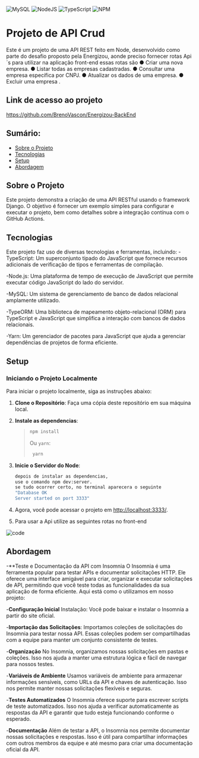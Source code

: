 ![MySQL](https://img.shields.io/badge/mysql-%2300f.svg?style=for-the-badge&logo=mysql&logoColor=white)
![NodeJS](https://img.shields.io/badge/node.js-6DA55F?style=for-the-badge&logo=node.js&logoColor=white)
![TypeScript](https://img.shields.io/badge/typescript-%23007ACC.svg?style=for-the-badge&logo=typescript&logoColor=white)
![NPM](https://img.shields.io/badge/NPM-%23CB3837.svg?style=for-the-badge&logo=npm&logoColor=white)

# Projeto de API Crud

Este é um projeto de uma API REST feito em Node, desenvolvido como parte do desafio proposto pela Energizou, aonde preciso fornecer rotas Api´s para utilizar na aplicação front-end essas rotas são
● Criar uma nova empresa.
● Listar todas as empresas cadastradas.
● Consultar uma empresa específica por CNPJ.
● Atualizar os dados de uma empresa.
● Excluir uma empresa
. 

## Link de acesso ao projeto
https://github.com/BrenoVascon/Energizou-BackEnd


## Sumário:

- [Sobre o Projeto](#sobre-o-projeto)
- [Tecnologias](#tecnologias)
- [Setup](#setup)
- [Abordagem](#abordagem)


## Sobre o Projeto

Este projeto demonstra a criação de uma API RESTful usando o framework Django. O objetivo é fornecer um exemplo simples para configurar e executar o projeto, bem como detalhes sobre a integração contínua com o GitHub Actions.

## Tecnologias

Este projeto faz uso de diversas tecnologias e ferramentas, incluindo:
 -TypeScript: Um superconjunto tipado do JavaScript que fornece recursos adicionais de verificação de tipos e ferramentas de compilação.

 -Node.js: Uma plataforma de tempo de execução de JavaScript que permite executar código JavaScript do lado do servidor.

 -MySQL: Um sistema de gerenciamento de banco de dados relacional amplamente utilizado.

 -TypeORM: Uma biblioteca de mapeamento objeto-relacional (ORM) para TypeScript e JavaScript que simplifica a interação com bancos de dados relacionais.

-Yarn: Um gerenciador de pacotes para JavaScript que ajuda a gerenciar dependências de projetos de forma eficiente.
## Setup

### Iniciando o Projeto Localmente

Para iniciar o projeto localmente, siga as instruções abaixo:

1. **Clone o Repositório**: Faça uma cópia deste repositório em sua máquina local.

2. **Instale as dependencias**:
   >
   > ```bash
   > npm install 
   > ```
   >
   > Ou `yarn`:
   >  
   > ```bash
   >  yarn
   > ```
  

3. **Inicie o Servidor do Node**:

   ```bash
   depois de instalar as dependencias, 
   use o comando npm dev:server.
   se tudo ocorrer certo, no terminal aparecera o seguinte
   "Database OK
   Server started on port 3333"
   ```



4. Agora, você pode acessar o projeto em [http://localhost:3333/](http://localhost:3333/).
5. Para usar a Api utilize as seguintes rotas no front-end

![code](https://github.com/BrenoVascon/Energizou-BackEnd/assets/72839350/7d912a7b-7257-428a-9ec3-0a4d431829f0)



## Abordagem
-**Teste e Documentação da API com Insomnia
O Insomnia é uma ferramenta popular para testar APIs e documentar solicitações HTTP. Ele oferece uma interface amigável para criar, organizar e executar solicitações de API, permitindo que você teste todas as funcionalidades da sua aplicação de forma eficiente. Aqui está como o utilizamos em nosso projeto:

-**Configuração Inicial**
Instalação: Você pode baixar e instalar o Insomnia a partir do site oficial.

-**Importação das Solicitações**: Importamos coleções de solicitações do Insomnia para testar nossa API. Essas coleções podem ser compartilhadas com a equipe para manter um conjunto consistente de testes.

-**Organização**
No Insomnia, organizamos nossas solicitações em pastas e coleções. Isso nos ajuda a manter uma estrutura lógica e fácil de navegar para nossos testes.

-**Variáveis de Ambiente**
Usamos variáveis de ambiente para armazenar informações sensíveis, como URLs da API e chaves de autenticação. Isso nos permite manter nossas solicitações flexíveis e seguras.

-**Testes Automatizados**
O Insomnia oferece suporte para escrever scripts de teste automatizados. Isso nos ajuda a verificar automaticamente as respostas da API e garantir que tudo esteja funcionando conforme o esperado.

-**Documentação**
Além de testar a API, o Insomnia nos permite documentar nossas solicitações e respostas. Isso é útil para compartilhar informações com outros membros da equipe e até mesmo para criar uma documentação oficial da API.
